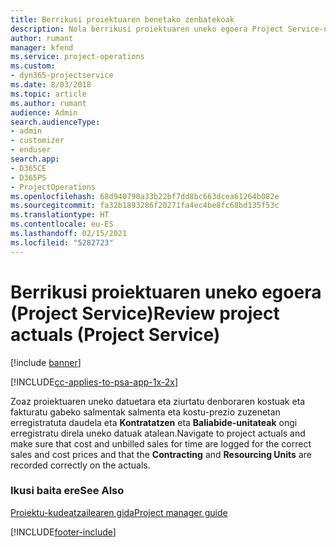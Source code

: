 ```yaml
---
title: Berrikusi proiektuaren benetako zenbatekoak
description: Nola berrikusi proiektuaren uneko egoera Project Service-n
author: rumant
manager: kfend
ms.service: project-operations
ms.custom:
- dyn365-projectservice
ms.date: 8/03/2018
ms.topic: article
ms.author: rumant
audience: Admin
search.audienceType:
- admin
- customizer
- enduser
search.app:
- D365CE
- D365PS
- ProjectOperations
ms.openlocfilehash: 68d940790a33b22bf7dd8bc663dcea61264b082e
ms.sourcegitcommit: fa32b1893286f20271fa4ec4be8fc68bd135f53c
ms.translationtype: HT
ms.contentlocale: eu-ES
ms.lasthandoff: 02/15/2021
ms.locfileid: "5282723"
---
```

# <a name="review-project-actuals-project-service"></a><span data-ttu-id="bd3fb-103">Berrikusi proiektuaren uneko egoera (Project Service)</span><span class="sxs-lookup"><span data-stu-id="bd3fb-103">Review project actuals (Project Service)</span></span>

[!include [banner](../includes/psa-now-project-operations.md)]

[!INCLUDE[cc-applies-to-psa-app-1x-2x](../includes/cc-applies-to-psa-app-1x-2x.md)]

<span data-ttu-id="bd3fb-104">Zoaz proiektuaren uneko datuetara eta ziurtatu denboraren kostuak eta fakturatu gabeko salmentak salmenta eta kostu-prezio zuzenetan erregistratuta daudela eta **Kontratatzen** eta **Baliabide-unitateak** ongi erregistratu direla uneko datuak atalean.</span><span class="sxs-lookup"><span data-stu-id="bd3fb-104">Navigate to project actuals and make sure that cost and unbilled sales for time are logged for the correct sales and cost prices and that the **Contracting** and **Resourcing Units** are recorded correctly on the actuals.</span></span>  
  
### <a name="see-also"></a><span data-ttu-id="bd3fb-105">Ikusi baita ere</span><span class="sxs-lookup"><span data-stu-id="bd3fb-105">See Also</span></span>  
 [<span data-ttu-id="bd3fb-106">Proiektu-kudeatzailearen gida</span><span class="sxs-lookup"><span data-stu-id="bd3fb-106">Project manager guide</span></span>](../psa/project-manager-guide.md)


[!INCLUDE[footer-include](../includes/footer-banner.md)]